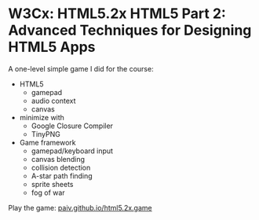 
# W3Cx: HTML5.2x HTML5 Part 2: Advanced Techniques for Designing HTML5 Apps

A one-level simple game I did for the course:

* HTML5
  * gamepad
  * audio context
  * canvas
* minimize with
  * Google Closure Compiler
  * TinyPNG
* Game framework
  * gamepad/keyboard input
  * canvas blending
  * collision detection
  * A-star path finding
  * sprite sheets
  * fog of war

Play the game: [paiv.github.io/html5.2x.game](http://paiv.github.io/html5.2x.game/)
